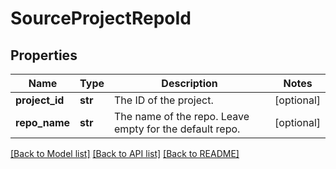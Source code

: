# SourceProjectRepoId

## Properties
Name | Type | Description | Notes
------------ | ------------- | ------------- | -------------
**project_id** | **str** | The ID of the project. | [optional] 
**repo_name** | **str** | The name of the repo. Leave empty for the default repo. | [optional] 

[[Back to Model list]](../README.md#documentation-for-models) [[Back to API list]](../README.md#documentation-for-api-endpoints) [[Back to README]](../README.md)


